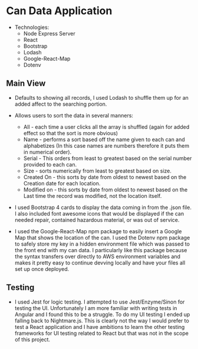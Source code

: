 # Can Data Application
* Technologies: 
    * Node Express Server
    * React
    * Bootstrap
    * Lodash
    * Google-React-Map
    * Dotenv
    
## Main View
 * Defaults to showing all records, I used Lodash to shuffle them up for an added affect to the searching portion.
 * Allows users to sort the data in several manners:
    * All - each time a user clicks all the array is shuffled (again for added effect so that the sort is more obvious)
    * Name - performs a sort based off the name given to each can and alphabetizes (In this case names are numbers therefore it puts them in numerical order).
    * Serial - This orders from least to greatest based on the serial number provided to each can.
    * Size - sorts numerically from least to greatest based on size.
    * Created On - this sorts by date from oldest to newest based on the Creation date for each location.
    * Modified on - this sorts by date from oldest to newest based on the Last time the record was modified, not the location itself.
    
  * I used Bootstrap 4 cards to display the data coming in from the .json file. I also included font awesome icons that would be displayed if the can needed repair, contained hazardous material, or was out of service.
  * I used the Google-React-Map npm package to easily insert a Google Map that shows the location of the can. I used the Dotenv npm package to safely store my key in a hidden environment file which was passed to the front end with my can data. I particularly like this package because the syntax transfers over directly to AWS environment variables and makes it pretty easy to continue devving locally and have your files all set up once deployed.
  
  ## Testing
  * I used Jest for logic testing. I attempted to use Jest/Enzyme/Sinon for testing the UI. Unfortunately I am more familiar with writing tests in Angular and I found this to be a struggle. To do my UI testing I ended up falling back to Nightmare.js. This is clearly not the way I would prefer to test a React application and I have ambitions to learn the other testing frameworks for UI testing related to React but that was not in the scope of this project.
    
    
